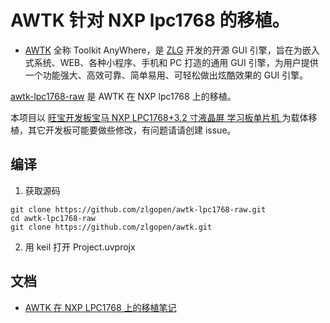 # AWTK 针对 NXP lpc1768 的移植。

* [AWTK](https://github.com/zlgopen/awtk) 全称 Toolkit AnyWhere，是 [ZLG](http://www.zlg.cn/) 开发的开源 GUI 引擎，旨在为嵌入式系统、WEB、各种小程序、手机和 PC 打造的通用 GUI 引擎，为用户提供一个功能强大、高效可靠、简单易用、可轻松做出炫酷效果的 GUI 引擎。

[awtk-lpc1768-raw](https://github.com/zlgopen/awtk-lpc1768-raw) 是 AWTK 在 NXP lpc1768 上的移植。

本项目以 [旺宝开发板宝马 NXP LPC1768+3.2 寸液晶屏 学习板单片机 ](https://item.taobao.com/item.htm?spm=a1z10.5-c-s.w4002-2057489827.21.383e6070DO0RFI&id=41360412223) 为载体移植，其它开发板可能要做些修改，有问题请请创建 issue。

## 编译

1. 获取源码

```
git clone https://github.com/zlgopen/awtk-lpc1768-raw.git
cd awtk-lpc1768-raw
git clone https://github.com/zlgopen/awtk.git
```

2. 用 keil 打开 Project.uvprojx

## 文档

* [AWTK 在 NXP LPC1768 上的移植笔记](https://github.com/zlgopen/awtk-lpc1768-raw/blob/master/docs/lpc1768_port.md)